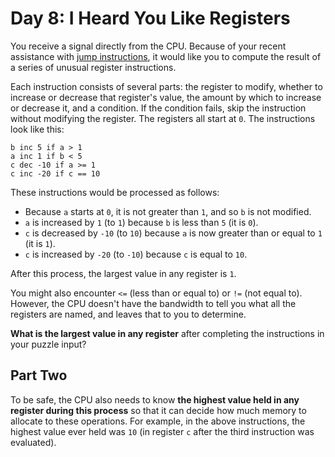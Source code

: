 # Day 8: I Heard You Like Registers

You receive a signal directly from the CPU. Because of your recent assistance with [jump instructions](https://github.com/jamesjiang52/Advent-of-Code-2017/tree/master/Days/Day%205%20-%20A%20Maze%20of%20Twisty%20Trampolines%2C%20All%20Alike), it would like you to compute the result of a series of unusual register instructions.

Each instruction consists of several parts: the register to modify, whether to increase or decrease that register's value, the amount by which to increase or decrease it, and a condition. If the condition fails, skip the instruction without modifying the register. The registers all start at `0`. The instructions look like this:

```
b inc 5 if a > 1
a inc 1 if b < 5
c dec -10 if a >= 1
c inc -20 if c == 10
```

These instructions would be processed as follows:

* Because `a` starts at `0`, it is not greater than `1`, and so `b` is not modified.
* `a` is increased by `1` (to `1`) because `b` is less than `5` (it is `0`).
* `c` is decreased by `-10` (to `10`) because `a` is now greater than or equal to `1` (it is `1`).
* `c` is increased by `-20` (to `-10`) because `c` is equal to `10`.

After this process, the largest value in any register is `1`.

You might also encounter `<=` (less than or equal to) or `!=` (not equal to). However, the CPU doesn't have the bandwidth to tell you what all the registers are named, and leaves that to you to determine.

**What is the largest value in any register** after completing the instructions in your puzzle input?

## Part Two

To be safe, the CPU also needs to know **the highest value held in any register during this process** so that it can decide how much memory to allocate to these operations. For example, in the above instructions, the highest value ever held was `10` (in register `c` after the third instruction was evaluated).
